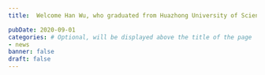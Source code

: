 ```yaml
---
title:  Welcome Han Wu, who graduated from Huazhong University of Science and Technology, to start his PhD in our group.

pubDate: 2020-09-01
categories: # Optional, will be displayed above the title of the page
- news
banner: false
draft: false
---
```


